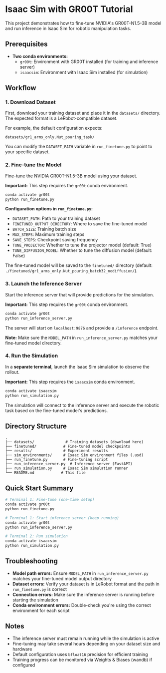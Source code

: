 # Isaac Sim with GR00T Tutorial

This project demonstrates how to fine-tune NVIDIA's GR00T-N1.5-3B model and run inference in Isaac Sim for robotic manipulation tasks.

## Prerequisites

- **Two conda environments:**
  - `gr00t`: Environment with GR00T installed (for training and inference server)
  - `isaacsim`: Environment with Isaac Sim installed (for simulation)

## Workflow

### 1. Download Dataset

First, download your training dataset and place it in the `datasets/` directory. The expected format is a LeRobot-compatible dataset.

For example, the default configuration expects:
```
datasets/gr1_arms_only.Nut_pouring_task/
```

You can modify the `DATASET_PATH` variable in `run_finetune.py` to point to your specific dataset.

### 2. Fine-tune the Model

Fine-tune the NVIDIA GR00T-N1.5-3B model using your dataset.

**Important:** This step requires the `gr00t` conda environment.

```bash
conda activate gr00t
python run_finetune.py
```

**Configuration options in `run_finetune.py`:**
- `DATASET_PATH`: Path to your training dataset
- `FINETUNED_OUTPUT_DIRECTORY`: Where to save the fine-tuned model
- `BATCH_SIZE`: Training batch size
- `MAX_STEPS`: Maximum training steps
- `SAVE_STEPS`: Checkpoint saving frequency
- `TUNE_PROJECTOR`: Whether to tune the projector model (default: True)
- `TUNE_DIFFUSION_MODEL`: Whether to tune the diffusion model (default: False)

The fine-tuned model will be saved to the `finetuned/` directory (default: `./finetuned/gr1_arms_only.Nut_pouring_batch32_nodiffusion/`).

### 3. Launch the Inference Server

Start the inference server that will provide predictions for the simulation.

**Important:** This step requires the `gr00t` conda environment.

```bash
conda activate gr00t
python run_inference_server.py
```

The server will start on `localhost:9876` and provide a `/inference` endpoint.

**Note:** Make sure the `MODEL_PATH` in `run_inference_server.py` matches your fine-tuned model directory.

### 4. Run the Simulation

In a **separate terminal**, launch the Isaac Sim simulation to observe the rollout.

**Important:** This step requires the `isaacsim` conda environment.

```bash
conda activate isaacsim
python run_simulation.py
```

The simulation will connect to the inference server and execute the robotic task based on the fine-tuned model's predictions.

## Directory Structure

```
.
├── datasets/              # Training datasets (download here)
├── finetuned/            # Fine-tuned model checkpoints
├── results/              # Experiment results
├── sim_environments/     # Isaac Sim environment files (.usd)
├── run_finetune.py       # Fine-tuning script
├── run_inference_server.py  # Inference server (FastAPI)
├── run_simulation.py     # Isaac Sim simulation runner
└── README.md            # This file
```

## Quick Start Summary

```bash
# Terminal 1: Fine-tune (one-time setup)
conda activate gr00t
python run_finetune.py

# Terminal 1: Start inference server (keep running)
conda activate gr00t
python run_inference_server.py

# Terminal 2: Run simulation
conda activate isaacsim
python run_simulation.py
```

## Troubleshooting

- **Model path errors:** Ensure `MODEL_PATH` in `run_inference_server.py` matches your fine-tuned model output directory
- **Dataset errors:** Verify your dataset is in LeRobot format and the path in `run_finetune.py` is correct
- **Connection errors:** Make sure the inference server is running before starting the simulation
- **Conda environment errors:** Double-check you're using the correct environment for each script

## Notes

- The inference server must remain running while the simulation is active
- Fine-tuning may take several hours depending on your dataset size and hardware
- Default configuration uses `bfloat16` precision for efficient training
- Training progress can be monitored via Weights & Biases (wandb) if configured

